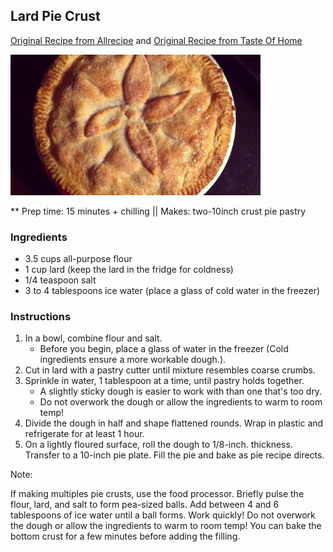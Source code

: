 ## Lard Pie Crust

[Original Recipe from Allrecipe](https://www.allrecipes.com/recipe/234976/classic-lard-two-crust-pie-pastry/) and
[Original Recipe from Taste Of Home](https://www.tasteofhome.com/recipes/mom-s-lard-pie-crust/)



![Picture](../img/lard_pie_crust.jpg)

** Prep time: 15 minutes + chilling || Makes: two-10inch crust pie pastry

### Ingredients

- 3.5 cups all-purpose flour
- 1 cup lard (keep the lard in the fridge for coldness)
- 1/4 teaspoon salt
- 3 to 4 tablespoons ice water (place a glass of cold water in the freezer)

### Instructions

1. In a bowl, combine flour and salt.
	- Before you begin, place a glass of water in the freezer (Cold ingredients ensure a more workable dough.).
2. Cut in lard with a pastry cutter until mixture resembles coarse crumbs. 
3. Sprinkle in water, 1 tablespoon at a time, until pastry holds together. 
	- A slightly sticky dough is easier to work with than one that's too dry.
	- Do not overwork the dough or allow the ingredients to warm to room temp! 
4. Divide the dough in half and shape flattened rounds. Wrap in plastic and refrigerate for at least 1 hour.
5. On a lightly floured surface, roll the dough to 1/8-inch. thickness. Transfer to a 10-inch pie plate. Fill the pie and bake as pie recipe directs. 

Note: 

If making multiples pie crusts, use the food processor. Briefly pulse the flour, lard, and salt to form pea-sized balls. Add between 4 and 6 tablespoons of ice water until a ball forms. Work quickly! Do not overwork the dough or allow the ingredients to warm to room temp! You can bake the bottom crust for a few minutes before adding the filling.
